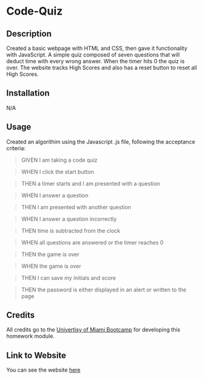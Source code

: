 # Code-Quiz

## Description

Created a basic webpage with HTML and CSS, then gave it functionality with JavaScript. A simple quiz composed of seven questions that will deduct time with every wrong answer. When the timer hits 0 the quiz is over. The website tracks High Scores and also has a reset button to reset all High Scores. 

## Installation

N/A

## Usage

Created an algorithim using the Javascript .js file, following the acceptance criteria:

>GIVEN I am taking a code quiz

>WHEN I click the start button

>THEN a timer starts and I am presented with a question

>WHEN I answer a question

>THEN I am presented with another question

>WHEN I answer a question incorrectly

>THEN time is subtracted from the clock

>WHEN all questions are answered or the timer reaches 0

>THEN the game is over

>WHEN the game is over

>THEN I can save my initials and score

>THEN the password is either displayed in an alert or written to the page


## Credits

All credits go to the [Univertisy of Miami Bootcamp](https://bootcamp.miami.edu/) for developing this homework module. 

## Link to Website

You can see the website [here](https://barrerse.github.io/Code-Quiz/)



